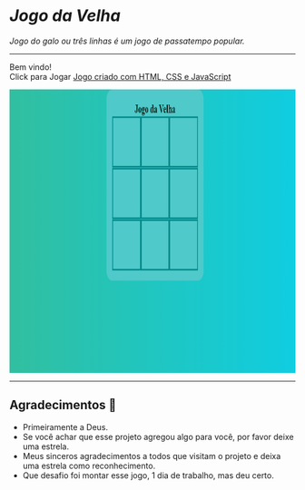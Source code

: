 # *Jogo da Velha*
 *Jogo do galo ou três linhas é um jogo de passatempo popular.*

***
Bem vindo! </br> Click para Jogar
<a href="https://erikafrochati.github.io/Jogo-da-Velha/Jogo/index.html" target="_blank" rel="noopener noreferrer">Jogo criado com HTML, CSS e JavaScript</a>

<div align="center">
<img align="middle" alt="erika-Jogo-da-velha" height="500" width="800" src="Jogo-da-velha.gif"><br>
</div>

****
## Agradecimentos :clap:

* Primeiramente a Deus.
* Se você achar que esse projeto agregou algo para você, por favor deixe uma estrela.
* Meus sinceros agradecimentos a todos que visitam o projeto e deixa uma estrela como reconhecimento.
* Que desafio foi montar esse jogo, 1 dia de trabalho, mas deu certo.

